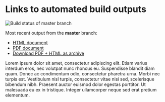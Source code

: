 # Links to automated build outputs

![Build status of master branch](https://dev.azure.com/dashif/Automation/_apis/build/status/DocumentAuthoringExample?branchName=master)

Most recent output from the **master** branch:

* [HTML document](https://dashif-documents.azurewebsites.net/DocumentAuthoringExample/master/MyDocument.html)
* [PDF document](https://dashif-documents.azurewebsites.net/DocumentAuthoringExample/master/MyDocument.pdf)
* [Download PDF + HTML as archive](https://dashif-documents.azurewebsites.net/DocumentAuthoringExample/master/MyDocument.zip)

Lorem ipsum dolor sit amet, consectetur adipiscing elit. Etiam varius interdum eros, nec volutpat nunc rhoncus eu. Suspendisse blandit diam quam. Donec ac condimentum odio, consectetur pharetra urna. Morbi nec turpis est. Vestibulum nisl turpis, consectetur vitae nisi sed, scelerisque bibendum nibh. Praesent auctor euismod dolor egestas porttitor. Ut malesuada eu ex in tristique. Integer ullamcorper neque sed erat pretium elementum.

